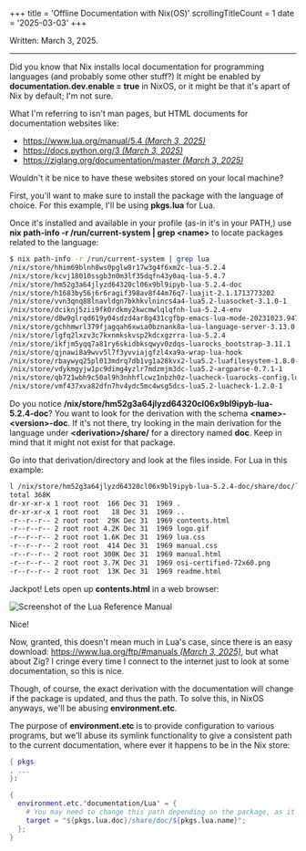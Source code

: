+++
title               = 'Offline Documentation with Nix(OS)'
scrollingTitleCount = 1
date                = '2025-03-03'
+++

Written: March 3, 2025.

---

Did you know that Nix installs local documentation for programming languages
(and probably some other stuff?) It might be enabled by
**documentation.dev.enable = true** in NixOS, or it might be that it's apart of
Nix by default; I'm not sure.

What I'm referring to isn't man pages, but HTML documents for documentation
websites like:

- [https://www.lua.org/manual/5.4 *(March 3, 2025)*](https://www.lua.org/manual/5.4/)
- [https://docs.python.org/3 *(March 3, 2025)*](https://docs.python.org/3/)
- [https://ziglang.org/documentation/master *(March 3, 2025)*](https://ziglang.org/documentation/master/)

Wouldn't it be nice to have these websites stored on your local machine?

First, you'll want to make sure to install the package with the language of
choice. For this example, I'll be using **pkgs.lua** for Lua.

Once it's installed and available in your profile (as-in it's in your PATH,) use
**nix path-info -r /run/current-system | grep \<name\>** to locate packages
related to the language:

```sh
$ nix path-info -r /run/current-system | grep lua
/nix/store/hhim69blnh8ws0pglw8r17w3g4f6xm2c-lua-5.2.4
/nix/store/kcvj18010ssgb3n0m3lf35dqfn43y0aq-lua-5.4.7
/nix/store/hm52g3a64jlyzd64320cl06x9bl9ipyb-lua-5.2.4-doc
/nix/store/h1683by56j6r6ragif398av8f44m76q7-luajit-2.1.1713773202
/nix/store/vvn3qnq88lnavldgn7bkhkvlnincs4a4-lua5.2-luasocket-3.1.0-1
/nix/store/dciknj5zii9fk0rdkmy2kwcmwlqlqfnh-lua-5.2.4-env
/nix/store/d8w9glrqd619y04sdzd4ar8g431cgfbp-emacs-lua-mode-20231023.947
/nix/store/gchhmwrl379fjagqah6xwia0bznank8a-lua-language-server-3.13.0
/nix/store/lgfq2lxzv3c7kxnmkskvsp2kdcxgzrra-lua-5.2.4
/nix/store/ikfjm5yqq7a81ry6skidbksqwyv0zdqs-luarocks_bootstrap-3.11.1
/nix/store/qjnawi8a9wvv5l7f3yvviajgfzl4xa9a-wrap-lua-hook
/nix/store/rbaywyq25pl013mdrq7db1vg1a28kvx2-lua5.2-luafilesystem-1.8.0-1
/nix/store/vdykmgyjw1pc9dimg4yzlr7mdzmjm3dc-lua5.2-argparse-0.7.1-1
/nix/store/qb721wbh9c50al9h3nhhflcwz1nbzh0z-luacheck-luarocks-config.lua
/nix/store/vmf437xva82dfn7hv4ydc5mc4wsg5dcs-lua5.2-luacheck-1.2.0-1
```

Do you notice **/nix/store/hm52g3a64jlyzd64320cl06x9bl9ipyb-lua-5.2.4-doc**? You
want to look for the derivation with the schema **\<name\>-\<version\>-doc**. If
it's not there, try looking in the main derivation for the language under
**\<derivation\>/share/** for a directory named **doc**. Keep in mind that it
might not exist for that package.

Go into that derivation/directory and look at the files inside. For Lua in this example:

```sh
l /nix/store/hm52g3a64jlyzd64320cl06x9bl9ipyb-lua-5.2.4-doc/share/doc/lua-5.2.4/
total 368K
dr-xr-xr-x 1 root root  166 Dec 31  1969 .
dr-xr-xr-x 1 root root   18 Dec 31  1969 ..
-r--r--r-- 2 root root  29K Dec 31  1969 contents.html
-r--r--r-- 2 root root 4.2K Dec 31  1969 logo.gif
-r--r--r-- 2 root root 1.6K Dec 31  1969 lua.css
-r--r--r-- 2 root root  414 Dec 31  1969 manual.css
-r--r--r-- 2 root root 300K Dec 31  1969 manual.html
-r--r--r-- 2 root root 3.7K Dec 31  1969 osi-certified-72x60.png
-r--r--r-- 2 root root  13K Dec 31  1969 readme.html
```

Jackpot! Lets open up **contents.html** in a web browser:

![Screenshot of the Lua Reference Manual](/blog/offline-documentation-with-nix-os/lua-reference-manual.webp)

Nice!

Now, granted, this doesn't mean much in Lua's case, since there is an easy download:
[https://www.lua.org/ftp/#manuals *(March 3, 2025)*](https://www.lua.org/ftp/#manuals),
but what about Zig? I cringe every time I connect to the internet just to look
at some documentation, so this is nice.

Though, of course, the exact derivation with the documentation will change if
the package is updated, and thus the path. To solve this, in NixOS anyways,
we'll be abusing **environment.etc**.

The purpose of **environment.etc** is to provide configuration to various
programs, but we'll abuse its symlink functionality to give a consistent path to
the current documentation, where ever it happens to be in the Nix store:

```nix
{ pkgs
, ...
}:

{
  environment.etc."documentation/Lua" = {
    # You may need to change this path depending on the package, as it can vary.
    target = "${pkgs.lua.doc}/share/doc/${pkgs.lua.name}";
  };
}
```
